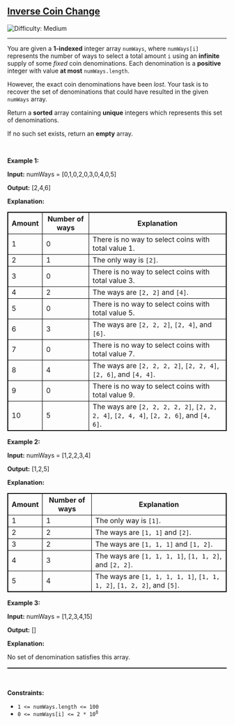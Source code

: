 <h2><a href="https://leetcode.com/problems/inverse-coin-change">Inverse Coin Change</a></h2> <img src='https://img.shields.io/badge/Difficulty-Medium-orange' alt='Difficulty: Medium' /><hr><p>You are given a <strong>1-indexed</strong> integer array <code>numWays</code>, where <code>numWays[i]</code> represents the number of ways to select a total amount <code>i</code> using an <strong>infinite</strong> supply of some <em>fixed</em> coin denominations. Each denomination is a <strong>positive</strong> integer with value <strong>at most</strong> <code>numWays.length</code>.</p>

<p>However, the exact coin denominations have been <em>lost</em>. Your task is to recover the set of denominations that could have resulted in the given <code>numWays</code> array.</p>

<p>Return a <strong>sorted</strong> array containing <strong>unique</strong> integers which represents this set of denominations.</p>

<p>If no such set exists, return an <strong>empty</strong> array.</p>

<p>&nbsp;</p>
<p><strong class="example">Example 1:</strong></p>

<div class="example-block">
<p><strong>Input:</strong> <span class="example-io">numWays = [0,1,0,2,0,3,0,4,0,5]</span></p>

<p><strong>Output:</strong> <span class="example-io">[2,4,6]</span></p>

<p><strong>Explanation:</strong></p>

<table style="border: 1px solid black;">
	<tbody>
		<tr>
			<th style="border: 1px solid black;">Amount</th>
			<th style="border: 1px solid black;">Number of ways</th>
			<th style="border: 1px solid black;">Explanation</th>
		</tr>
		<tr>
			<td style="border: 1px solid black;">1</td>
			<td style="border: 1px solid black;">0</td>
			<td style="border: 1px solid black;">There is no way to select coins with total value 1.</td>
		</tr>
		<tr>
			<td style="border: 1px solid black;">2</td>
			<td style="border: 1px solid black;">1</td>
			<td style="border: 1px solid black;">The only way is <code>[2]</code>.</td>
		</tr>
		<tr>
			<td style="border: 1px solid black;">3</td>
			<td style="border: 1px solid black;">0</td>
			<td style="border: 1px solid black;">There is no way to select coins with total value 3.</td>
		</tr>
		<tr>
			<td style="border: 1px solid black;">4</td>
			<td style="border: 1px solid black;">2</td>
			<td style="border: 1px solid black;">The ways are <code>[2, 2]</code> and <code>[4]</code>.</td>
		</tr>
		<tr>
			<td style="border: 1px solid black;">5</td>
			<td style="border: 1px solid black;">0</td>
			<td style="border: 1px solid black;">There is no way to select coins with total value 5.</td>
		</tr>
		<tr>
			<td style="border: 1px solid black;">6</td>
			<td style="border: 1px solid black;">3</td>
			<td style="border: 1px solid black;">The ways are <code>[2, 2, 2]</code>, <code>[2, 4]</code>, and <code>[6]</code>.</td>
		</tr>
		<tr>
			<td style="border: 1px solid black;">7</td>
			<td style="border: 1px solid black;">0</td>
			<td style="border: 1px solid black;">There is no way to select coins with total value 7.</td>
		</tr>
		<tr>
			<td style="border: 1px solid black;">8</td>
			<td style="border: 1px solid black;">4</td>
			<td style="border: 1px solid black;">The ways are <code>[2, 2, 2, 2]</code>, <code>[2, 2, 4]</code>, <code>[2, 6]</code>, and <code>[4, 4]</code>.</td>
		</tr>
		<tr>
			<td style="border: 1px solid black;">9</td>
			<td style="border: 1px solid black;">0</td>
			<td style="border: 1px solid black;">There is no way to select coins with total value 9.</td>
		</tr>
		<tr>
			<td style="border: 1px solid black;">10</td>
			<td style="border: 1px solid black;">5</td>
			<td style="border: 1px solid black;">The ways are <code>[2, 2, 2, 2, 2]</code>, <code>[2, 2, 2, 4]</code>, <code>[2, 4, 4]</code>, <code>[2, 2, 6]</code>, and <code>[4, 6]</code>.</td>
		</tr>
	</tbody>
</table>
<strong class="example">Example 2:</strong>

<div class="example-block">
<p><strong>Input:</strong> <span class="example-io">numWays = [1,2,2,3,4]</span></p>

<p><strong>Output:</strong> <span class="example-io">[1,2,5]</span></p>

<p><strong>Explanation:</strong></p>

<table style="border: 1px solid black;">
	<tbody>
		<tr>
			<th style="border: 1px solid black;">Amount</th>
			<th style="border: 1px solid black;">Number of ways</th>
			<th style="border: 1px solid black;">Explanation</th>
		</tr>
		<tr>
			<td style="border: 1px solid black;">1</td>
			<td style="border: 1px solid black;">1</td>
			<td style="border: 1px solid black;">The only way is <code>[1]</code>.</td>
		</tr>
		<tr>
			<td style="border: 1px solid black;">2</td>
			<td style="border: 1px solid black;">2</td>
			<td style="border: 1px solid black;">The ways are <code>[1, 1]</code> and <code>[2]</code>.</td>
		</tr>
		<tr>
			<td style="border: 1px solid black;">3</td>
			<td style="border: 1px solid black;">2</td>
			<td style="border: 1px solid black;">The ways are <code>[1, 1, 1]</code> and <code>[1, 2]</code>.</td>
		</tr>
		<tr>
			<td style="border: 1px solid black;">4</td>
			<td style="border: 1px solid black;">3</td>
			<td style="border: 1px solid black;">The ways are <code>[1, 1, 1, 1]</code>, <code>[1, 1, 2]</code>, and <code>[2, 2]</code>.</td>
		</tr>
		<tr>
			<td style="border: 1px solid black;">5</td>
			<td style="border: 1px solid black;">4</td>
			<td style="border: 1px solid black;">The ways are <code>[1, 1, 1, 1, 1]</code>, <code>[1, 1, 1, 2]</code>, <code>[1, 2, 2]</code>, and <code>[5]</code>.</td>
		</tr>
	</tbody>
</table>
</div>

<p><strong class="example">Example 3:</strong></p>

<div class="example-block">
<p><strong>Input:</strong> <span class="example-io">numWays = [1,2,3,4,15]</span></p>

<p><strong>Output:</strong> <span class="example-io">[]</span></p>

<p><strong>Explanation:</strong></p>

<p>No set of denomination satisfies this array.</p>
</div>

<table style="border: 1px solid black;">
</table>
</div>

<p>&nbsp;</p>
<p><strong>Constraints:</strong></p>

<ul>
	<li><code>1 &lt;= numWays.length &lt;= 100</code></li>
	<li><code>0 &lt;= numWays[i] &lt;= 2 * 10<sup>8</sup></code></li>
</ul>
